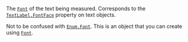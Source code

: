 The [`Font`](https://create.roblox.com/docs/reference/engine/datatypes/Font) of the text being measured. Corresponds to the
[`TextLabel.FontFace`](https://create.roblox.com/docs/reference/engine/classes/TextLabel#FontFace) property on text objects.

Not to be confused with [`Enum.Font`](https://create.roblox.com/docs/reference/engine/enums/Font). This is an object that you can create
using [`Font`](https://create.roblox.com/docs/reference/engine/datatypes/Font).